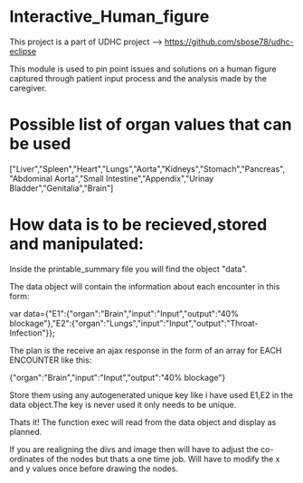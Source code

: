 Interactive_Human_figure
========================
This project is a part of UDHC project --> https://github.com/sbose78/udhc-eclipse

This module is used to pin point issues and solutions on a human figure captured through 
patient input process and the analysis made by the caregiver.

Possible list of organ values that can be used
===============================================

["Liver","Spleen","Heart","Lungs","Aorta","Kidneys","Stomach","Pancreas",
"Abdominal Aorta","Small Intestine","Appendix","Urinay Bladder","Genitalia","Brain"] 


How data is to be recieved,stored and manipulated:
===================================================

Inside the printable_summary file you will find the object "data".

The data object will contain the information about each encounter in this form:

var data={"E1":{"organ":"Brain","input":"Input","output":"40% blockage"},"E2":{"organ":"Lungs","input":"Input","output":"Throat-Infection"}};

The plan is the receive an ajax response in the form of an array for EACH ENCOUNTER like this: 

{"organ":"Brain","input":"Input","output":"40% blockage"}

Store them using any autogenerated unique key like i have used E1,E2 in the data object.The key is never used it only needs to be unique.


Thats it! The function exec will read from the data object and display as planned.

If you are realigning the divs and image then will have to adjust the co-ordinates of the nodes but thats a one time job. Will have to modify the x and y values once before drawing the nodes.
